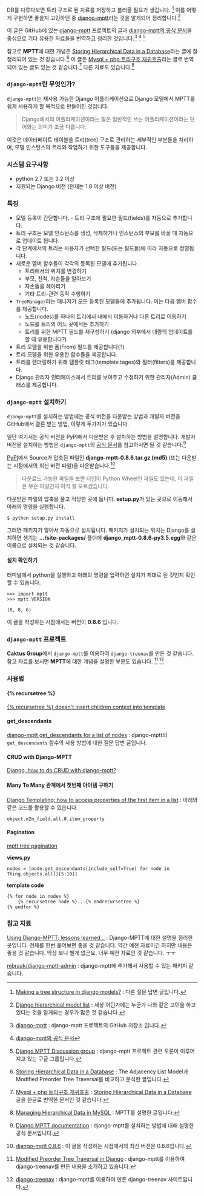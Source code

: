 DB를 다루다보면 트리 구조로 된 자료를 저장하고 불러올 필요가 생깁니다.  [^stackoverflow_1] 이를 어떻게 구현하면 좋을지 고민하던 중 [django-mptt](https://github.com/django-mptt/django-mptt)라는 것을 알게되어 정리합니다.[^stackoverflow_2]

이 글은 GitHub에 있는 [django-mptt](https://github.com/django-mptt/django-mptt) 프로젝트의 글과 [django-mptt의 공식 문서](http://django-mptt.github.io/django-mptt/index.html#)을 중심으로 기타 유용한 자료들을 번역하고 정리한 것입니다.[^django-mptt]  [^document]  [^groups]

참고로 **MPTT**에 대한 개념은 [Storing Hierarchical Data in a Database](https://www.sitepoint.com/hierarchical-data-database-2/)라는 글에 잘 정리되어 있는 것 같습니다.[^sitepoint] 이 글은 [Mysql + php 트리구조 재귀호출](http://www.freeimage.kr/tip_php/p40/804)라는 글로 번역되어 있는 글도 있는 것 같습니다.[^freeimage]  다른 자료도 있습니다.[^mikehillyer] 

### `django-mptt`란 무엇인가?

`django-mptt`는 재사용 가능한 Django 어플리케이션으로 Django 모델에서 MPTT를 쉽게 사용하게 할 목적으로 만들어진 것입니다.

> Django에서의 어플리케이션이라는 말은 일반적인 쓰는 어플리케이션이라는 단어와는 의미가 조금 다릅니다. 
 
이것은 데이터베이트 테이블을 트리(tree) 구조로 관리하는 세부적인 부분들을 처리하며, 모델 인스턴스의 트리와 작업하기 위한 도구들을 제공합니다.

### 시스템 요구사항

* python 2.7 또는 3.2 이상
* 지원되는 Django 버전 (현재는 1.8 이상 버전)

### 특징

* 모델 등록이 간단합니다. - 트리 구조에 필요한 필드(fields)를 자동으로 추가합니다.
* 트리 구조는 모델 인스턴스를 생성, 삭제하거나 인스턴스의 부모를 바꿀 때 자동으로 업데이트 됩니다. 
* 각 단계에서의 트리는 사용자가 선택한 필드(또는 필드들)에 따라 자동으로 정렬됩니다. 
* 새로운 멤버 함수들이 각각의 등록된 모델에 추가됩니다.
	* 트리에서의 위치를 변경하기
	* 부모, 친척, 자손들을 알아보기
	* 자손들을 헤아리기
	* 기타 트리-관련 동작 수행하기
* `TreeManager`라는 매니저가 모든 등록된 모델들에 추가됩니다. 이는 다음 멤버 함수를 제공합니다.
	* 노드(nodes)를 하나의 트리에서 내에서 이동하거나 다른 트리로 이동하기 
	* 노드를 트리의 어느 곳에서든 추가하기
	* 트리를 위한 MPTT 필드를 재구성하기 (django 외부에서 대량의 업데이트를 할 때 유용합니다?)
* 트리 모델을 위한 폼(From) 필드를 제공합니다(?)
* 트리 모델을 위한 유용한 함수들을 제공합니다. 
* 트리를 렌더링하기 위해 템플릿 태그(template tages)와 필터(filters)를 제공합니다.
* Django 관리자 인터페이스에서 트리를 보여주고 수정하기 위한 관리자(Admin) 클래스를 제공합니다.

### `django-mptt` 설치하기

`django-mptt`를 설치하는 방법에는 공식 버전을 다운받는 방법과 개발자 버전을 GitHub에서 클론 받는 방법, 이렇게 두가지가 있습니다.

일단 여기서는 공식 버전을 PyPI에서 다운받은 후 설치하는 방법을 설명합니다. 개발자 버전을 설치하는 방법은 `django-mptt`의 [공식 문서](http://django-mptt.github.io/django-mptt/install.html)를 참고하시면 될 것 같습니다.[^install]

[PyPI](https://pypi.python.org/pypi/django-mptt/)에서 Source가 압축된 파일인 **django-mptt-0.8.6.tar.gz (md5)** (또는 다운받는 시점에서의 최신 버전 파일)을 다운받습니다.[^pypi] 

> 다운로드 가능한 파일을 보면 타입이 Python Wheel인 파일도 있는데, 이 파일은 무슨 파일인지 아직 잘 모르겠습니다.

다운받은 파일의 압축을 풀고 적당한 곳에 둡니다. **setup.py**가 있는 곳으로 이동해서 아래의 명령을 실행합니다.

```
$ python setup.py install
```

그러면 패키지가 알아서 자동으로 설치됩니다. 패키지가 설치되는 위치는 Django를 설치하면 생기는 **.../site-packages/** 폴더에 **django_mptt-0.8.6-py3.5.egg**와 같은 이름으로 설치되는 것 같습니다.

#### 설치 확인하기

터미널에서 python을 실행하고 아래의 명령을 입력하면 설치가 제대로 된 것인지 확인할 수 있습니다.

```
>>> import mptt
>>> mptt.VERSION

(0, 8, 6)
```

이 글을 작성하는 시점에서는 버전이 **0.8.6** 입니다.

### `django-mptt` 프로젝트

**Caktus Group**에서 `django-mptt`를 이용하여 `django-treenav`를 만든 것 같습니다. 참고 자료를 보시면 **MPTT**에 대한 개념을 설명한 부분도 있습니다. [^caktusgroup]  [^django-treenav]

### 사용법 

#### {% recursetree %}

[{% recursetree %} doesn't insert children context into template](https://github.com/django-mptt/django-mptt/issues/139)

#### get_descendants

[django-mptt get_descendants for a list of nodes](http://stackoverflow.com/questions/5722767/django-mptt-get-descendants-for-a-list-of-nodes) : django-mptt의 `get_descendants` 함수의 사용 방법에 대한 질문 답변 글입니다.

#### CRUD with Django-MPTT 

[Django, how to do CRUD with django-mptt?](http://stackoverflow.com/questions/11508088/django-how-to-do-crud-with-django-mptt)

#### Many To Many 관계에서 첫번째 아이템 구하기

[Django Templating: how to access properties of the first item in a list](http://stackoverflow.com/questions/1479206/django-templating-how-to-access-properties-of-the-first-item-in-a-list) : 아래와 같은 코드를 활용할 수 있습니다. 

```
object.m2m_field.all.0.item_property
```

#### Pagination 

[mptt tree pagination](http://stackoverflow.com/questions/8501053/mptt-tree-pagination)

**views.py**

```
nodes = [node.get_descendants(include_self=True) for node in Thing.objects.all()[5:10]]
```

**template code**

```
{% for node in nodes %}
    {% recursetree node %}...{% endrecursetree %}
{% endfor %}
```

### 참고 자료

[^stackoverflow_1]: [Making a tree structure in django models?](http://stackoverflow.com/questions/15486520/making-a-tree-structure-in-django-models) : 다른 질문 답변 글입니다.

[^stackoverflow_2]: [Django hierarchical model list](http://stackoverflow.com/questions/8177207/django-hierarchical-model-list) : 세상 어딘가에는 누군가 나와 같은 고민을 하고 있다는 것을 알게되는 경우가 많은 것 같습니다.

[^django-mptt]: [django-mptt](https://github.com/django-mptt/django-mptt) : django-mptt 프로젝트의 GitHub 저장소 입니다. 

[^document]: [django-mptt의 공식 문서](http://django-mptt.github.io/django-mptt/index.html#)

[^sitepoint]: [Storing Hierarchical Data in a Database](https://www.sitepoint.com/hierarchical-data-database/) : The Adjacency List Model과 Modified Preorder Tree Traversal를 비교하고 분석한 글입니다.

[^install]: [Django MPTT documentation](http://django-mptt.github.io/django-mptt/install.html) : django-mptt를 설치하는 방법에 대해 설명한 공식 문서입니다.

[^groups]: [Django MPTT Discussion group](https://groups.google.com/forum/#!forum/django-mptt-dev) : django-mptt 프로젝트 관련 토론이 이루어지고 있는 구글 그룹입니다. 

[^pypi]: [django-mptt 0.8.6](https://pypi.python.org/pypi/django-mptt/) : 이 글을 작성하는 시점에서의 최신 버전은 0.8.6입니다.

[^caktusgroup]: [Modified Preorder Tree Traversal in Django](https://www.caktusgroup.com/blog/2016/01/04/modified-preorder-tree-traversal-django/) : django-mptt를 이용하여 django-treenav를 만든 내용을 소개하고 있습니다.

[^django-treenav]: [django-treenav](https://django-treenav.readthedocs.io/en/latest/) : django-mptt를 이용하여 만든 django-treenav 사이트입니다.

[^freeimage]: [Mysql + php 트리구조 재귀호출](http://www.freeimage.kr/tip_php/p40/804) : [Storing Hierarchical Data in a Database](https://www.sitepoint.com/hierarchical-data-database/) 글을 한글로 번역한 문서인 것 같습니다. 

[^mikehillyer]: [Managing Hierarchical Data in MySQL](http://mikehillyer.com/articles/managing-hierarchical-data-in-mysql/) : MPTT를 설명한 글입니다.

[Using Django-MPTT: lessons learned…](http://www.michelepasin.org/blog/2009/09/15/using-django-mptt-lessons-learned/) : Django-MPTT에 대한 설명을 정리한 곳입니다. 전체를 한번 훑어보면 좋을 것 같습니다. 약간 예전 자료이긴 하지만 내용은 좋을 것 같습니다. 막상 보니 별게 없군요. 너무 예전 자료인 것 같습니다. ㅜㅜ

[mbraak/django-mptt-admin](https://github.com/mbraak/django-mptt-admin) : django-mptt에 추가해서 사용할 수 있는 패키지 같습니다. 